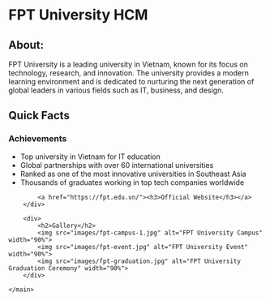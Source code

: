 <!DOCTYPE html>
<html lang="en">
<head>
    <meta charset="UTF-8">
    <meta http-equiv="X-UA-Compatible" content="IE=edge">
    <meta name="viewport" content="width=device-width, initial-scale=1.0">
    <link href="css/style.css" rel="stylesheet">
    <title>FPT University</title>
</head>
<body>
    <main>
        <h1>FPT University HCM</h1>
        <div>
            <h2>About:</h2>
            <p>FPT University is a leading university in Vietnam, known for its focus on technology, research, and innovation. The university provides a modern learning environment and is dedicated to nurturing the next generation of global leaders in various fields such as IT, business, and design.</p>
        </div>
        <div>
            <h2>Quick Facts</h2>
            <h3>Achievements</h3>
            <ul>
                <li>Top university in Vietnam for IT education</li>
                <li>Global partnerships with over 60 international universities</li>
                <li>Ranked as one of the most innovative universities in Southeast Asia</li>
                <li>Thousands of graduates working in top tech companies worldwide</li>
            </ul>

            <a href="https://fpt.edu.vn/"><h3>Official Website</h3></a>
        </div>

        <div>
            <h2>Gallery</h2>
            <img src="images/fpt-campus-1.jpg" alt="FPT University Campus" width="90%">
            <img src="images/fpt-event.jpg" alt="FPT University Event" width="90%">
            <img src="images/fpt-graduation.jpg" alt="FPT University Graduation Ceremony" width="90%">
        </div>

    </main>
</body>
</html>
